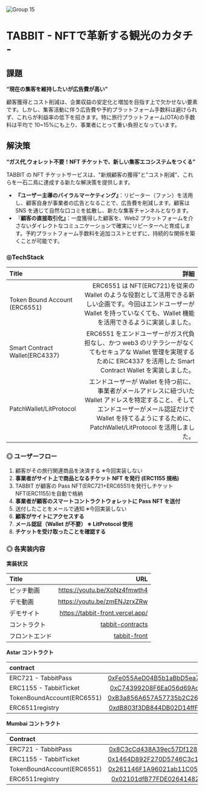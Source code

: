 ![Group 15](https://github.com/tabbitme/tabbit/assets/8872443/0b9a83e6-0c9a-4cab-bbcd-dc3be7273073)

# TABBIT - NFTで革新する観光のカタチ -

## 課題

**“現在の集客を維持したいが広告費が高い”**

顧客獲得とコスト削減は、企業収益の安定化と増加を目指す上で欠かせない要素です。しかし、集客活動に伴う広告費や予約プラットフォーム手数料は避けられず、これらが利益率の低下を招きます。特に旅行プラットフォーム(OTA)の手数料は平均で 10~15%にも上り、事業者にとって重い負担となっています。

## 解決策

**“ガス代,ウォレット不要！NFT チケットで、新しい集客エコシステムをつくる”**

TABBIT の NFT チケットサービスは、"新規顧客の獲得"と"コスト削減"、これらを一石二鳥に達成する新たな解決策を提供します。

- **『ユーザー主導のバイラルマーケティング』**：リピーター（ファン）を活用し、顧客自身が事業者の広告となることで、広告費を削減します。顧客は SNS を通じて自然な口コミを拡散し、新たな集客チャンネルとなります。
- 『**顧客の直接取引化』**：一度獲得した顧客を、Web2 プラットフォームを介さないダイレクトなコミュニケーションで確実にリピーターへと育成します。予約プラットフォーム手数料を追加コストとせずに、持続的な関係を築くことが可能です。

### ◎TechStack

| Title                          |                                                                                                                                                                                                                 詳細 |
| :----------------------------- | -------------------------------------------------------------------------------------------------------------------------------------------------------------------------------------------------------------------: |
| Token Bound Account (ERC6551)  |                                      ERC6551 は NFT(ERC721)を従来の Wallet のような役割として活用できる新しい企画です。今回はエンドユーザーが Wallet を持っていなくても、Wallet 機能を活用できるように実装しました。 |
| Smart Contract Wallet(ERC4337) |                                           ERC6551 をエンドユーザーがガス代負担なし、かつ web3 のリテラシーがなくてもセキュアな Wallet 管理を実現するために ERC4337 を活用した Smart Contract Wallet を実装しました。 |
| PatchWallet/LitProtocol        | エンドユーザーが Wallet を持つ前に、事業者がメールアドレスに紐づいた Wallet アドレスを特定すること、そしてエンドユーザーがメール認証だけで Wallet を持てるようにするために、PatchWallet/LitProtocol を活用しました。 |

### ◎ ユーザーフロー

1. 顧客がその旅行関連商品を決済する ※今回実装しない
2. **事業者がサイト上で商品となるチケット NFT を発行 (ERC1155 規格)**
3. TABBIT が顧客の Pass NFT(ERC721+ERC6551)を発行しチケット NFT(ERC1155)を自動で格納
4. **事業者が顧客のスマートコントラクトウォレットに Pass NFT を送付**
5. 送付したことをメールで通知 ※今回実装しない
6. **顧客がサイトにアクセスする**
7. **メール認証（Wallet が不要） ※ LitProtocol 使用**
8. **チケットを受け取ったことを確認する**

### ◎ 各実装内容

**実装状況**

| Title          |                                                              URL |
| :------------- | ---------------------------------------------------------------: |
| ピッチ動画     |                                     https://youtu.be/XpNz4fmwth4 |
| デモ動画       |                                    https://youtu.be/zmENJzrxZRw |
| デモサイト     |                                 https://tabbit-front.vercel.app/ |
| コントラクト   | [tabbit-contracts](https://github.com/tabbitme/tabbit-contracts) |
| フロントエンド |         [tabbit-front](https://github.com/tabbitme/tabbit-front) |

**Astar コントラクト**

| contract                   |                                                                                                                   contract address |
| :------------------------- | ---------------------------------------------------------------------------------------------------------------------------------: |
| ERC721 - TabbitPass        | [0xFe055AeD04B5b1aBbD5ea7b4DF329a2B4E24A21A](https://blockscout.com/astar/address/0xFe055AeD04B5b1aBbD5ea7b4DF329a2B4E24A21A#code) |
| ERC1155 - TabbitTicket     | [0xC74399208F6Ea056d69Ad09a33eB25eAf8493a2b](https://blockscout.com/astar/address/0xC74399208F6Ea056d69Ad09a33eB25eAf8493a2b#code) |
| TokenBoundAccount(ERC6551) | [0xB3a856A657A57735b2C264A0a203eAF77e2ca57F](https://blockscout.com/astar/address/0xB3a856A657A57735b2C264A0a203eAF77e2ca57F#code) |
| ERC6511registry            | [0xdB803f3DB844DB02D14ffF738662A646A1D2C96d](https://blockscout.com/astar/address/0xdB803f3DB844DB02D14ffF738662A646A1D2C96d#code) |

**Mumbai コントラクト**

| Contract                   |                                                                                                                contract address |
| :------------------------- | ------------------------------------------------------------------------------------------------------------------------------: |
| ERC721 - TabbitPass        | [0x8C3cCd438A39ec57Df12841031D47d516C6a6c81](https://mumbai.polygonscan.com/address/0x8C3cCd438A39ec57Df12841031D47d516C6a6c81) |
| ERC1155 - TabbitTicket     | [0x1464D892F270D5746C3c12C6ED48f8DCdF3e673d](https://mumbai.polygonscan.com/address/0x1464D892F270D5746C3c12C6ED48f8DCdF3e673d) |
| TokenBoundAccount(ERC6551) | [0x261146F1A96021ab11C0541441016c731296b017](https://mumbai.polygonscan.com/address/0x261146F1A96021ab11C0541441016c731296b017) |
| ERC6511registry            | [0x02101dfB77FDE026414827Fdc604ddAF224F0921](https://mumbai.polygonscan.com/address/0x02101dfB77FDE026414827Fdc604ddAF224F0921) |
